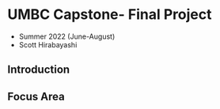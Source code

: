 # UMBC Capstone- Final Project
- Summer 2022 (June-August)
- Scott Hirabayashi

## Introduction


## Focus Area


##
